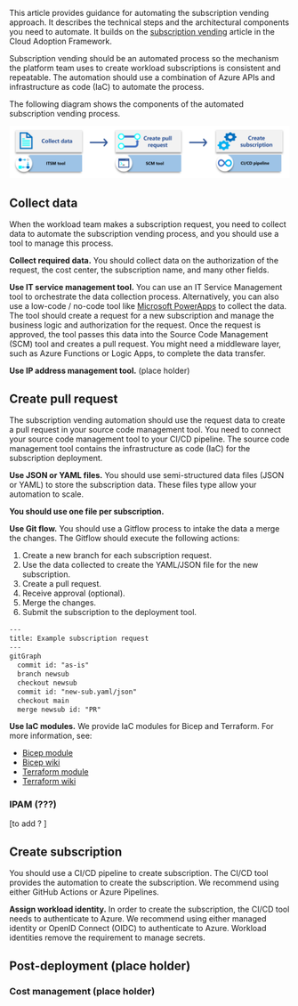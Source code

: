 This article provides guidance for automating the subscription vending approach. It describes the technical steps and the architectural components you need to automate. It builds on the [subscription vending](/azure/cloud-adoption-framework/ready/landing-zone/design-area/subscription-vending) article in the Cloud Adoption Framework.

Subscription vending should be an automated process so the mechanism the platform team uses to create workload subscriptions is consistent and repeatable. The automation should use a combination of Azure APIs and infrastructure as code (IaC) to automate the process.

The following diagram shows the components of the automated subscription vending process.

[![Diagram showing the components of the subscription vending approach.](images/sub-vending.png)](images/sub-vending.png)

## Collect data

When the workload team makes a subscription request, you need to collect data to automate the subscription vending process, and you should use a tool to manage this process.

**Collect required data.** You should collect data on the authorization of the request, the cost center, the subscription name, and many other fields.

**Use IT service management tool.** You can use an IT Service Management tool to orchestrate the data collection process. Alternatively, you can also use a low-code / no-code tool like [Microsoft PowerApps](https://powerapps.microsoft.com/) to collect the data. The tool should create a request for a new subscription and manage the business logic and authorization for the request. Once the request is approved, the tool passes this data into the Source Code Management (SCM) tool and creates a pull request. You might need a middleware layer, such as Azure Functions or Logic Apps, to complete the data transfer.

**Use IP address management tool.** (place holder)

## Create pull request

The subscription vending automation should use the request data to create a pull request in your source code management tool. You need to connect your source code management tool to your CI/CD pipeline. The source code management tool contains the infrastructure as code (IaC) for the subscription deployment.

**Use JSON or YAML files.** You should use semi-structured data files
(JSON or YAML) to store the subscription data. These files type allow your automation to scale.

**You should use one file per subscription.**

**Use Git flow.** You should use a Gitflow process to intake the data a merge the changes. The Gitflow should execute the following actions:

1. Create a new branch for each subscription request.
1. Use the data collected to create the YAML/JSON file for the new subscription.
1. Create a pull request.
1. Receive approval (optional).
1. Merge the changes.
1. Submit the subscription to the deployment tool.

```mermaid
---
title: Example subscription request
---
gitGraph
  commit id: "as-is"
  branch newsub
  checkout newsub
  commit id: "new-sub.yaml/json"
  checkout main
  merge newsub id: "PR"
```

**Use IaC modules.** We provide IaC modules for Bicep and Terraform. For more information, see:

- [Bicep module](https://aka.ms/lz-vending/bicep)
- [Bicep wiki](https://github.com/Azure/bicep-lz-vending/wiki)
- [Terraform module](https://aka.ms/lz-vending/tf)
- [Terraform wiki](https://github.com/Azure/terraform-azurerm-lz-vending/wiki)

### IPAM (???)

[to add ? ]

## Create subscription

You should use a CI/CD pipeline to create subscription. The CI/CD tool provides the automation to create the subscription. We recommend using either GitHub Actions or Azure Pipelines.

**Assign workload identity.** In order to create the subscription, the CI/CD tool needs to authenticate to Azure. We recommend using either managed identity or OpenID Connect (OIDC) to authenticate to Azure. Workload identities remove the requirement to manage secrets.

## Post-deployment (place holder)

### Cost management (place holder)
